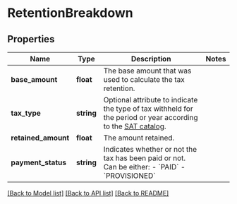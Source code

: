 # RetentionBreakdown

## Properties
Name | Type | Description | Notes
------------ | ------------- | ------------- | -------------
**base_amount** | **float** | The base amount that was used to calculate the tax retention. | 
**tax_type** | **string** | Optional attribute to indicate the type of tax withheld for the period or year according to the [SAT catalog](https://developers.belvo.com/docs/sat-catalogs#retention-code). | 
**retained_amount** | **float** | The amount retained. | 
**payment_status** | **string** | Indicates whether or not the tax has been paid or not. Can be either:   - &#x60;PAID&#x60;   - &#x60;PROVISIONED&#x60; | 

[[Back to Model list]](../../README.md#documentation-for-models) [[Back to API list]](../../README.md#documentation-for-api-endpoints) [[Back to README]](../../README.md)

